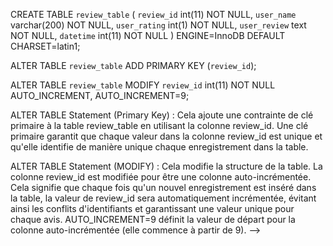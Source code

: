 
CREATE TABLE `review_table` (
  `review_id` int(11) NOT NULL,
  `user_name` varchar(200) NOT NULL,
  `user_rating` int(1) NOT NULL,
  `user_review` text NOT NULL,
  `datetime` int(11) NOT NULL
) ENGINE=InnoDB DEFAULT CHARSET=latin1;


ALTER TABLE `review_table`
  ADD PRIMARY KEY (`review_id`);


ALTER TABLE `review_table`
  MODIFY `review_id` int(11) NOT NULL AUTO_INCREMENT, AUTO_INCREMENT=9;




ALTER TABLE Statement (Primary Key) :
Cela ajoute une contrainte de clé primaire à la table review_table en utilisant la colonne review_id. Une clé primaire garantit que chaque valeur dans la colonne review_id est unique et qu'elle identifie de manière unique chaque enregistrement dans la table.

ALTER TABLE Statement (MODIFY) :
Cela modifie la structure de la table. La colonne review_id est modifiée pour être une colonne auto-incrémentée. Cela signifie que chaque fois qu'un nouvel enregistrement est inséré dans la table, la valeur de review_id sera automatiquement incrémentée, évitant ainsi les conflits d'identifiants et garantissant une valeur unique pour chaque avis. AUTO_INCREMENT=9 définit la valeur de départ pour la colonne auto-incrémentée (elle commence à partir de 9). -->